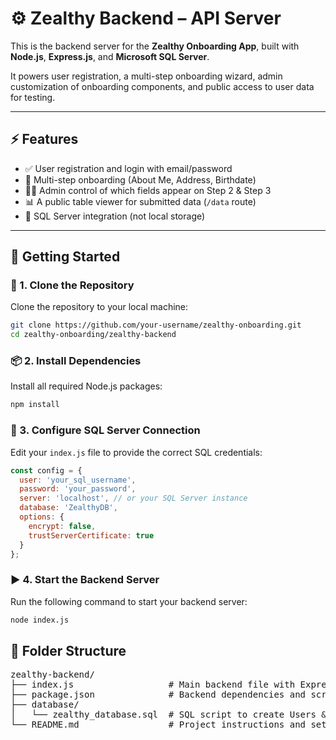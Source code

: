 # ⚙️ Zealthy Backend – API Server

This is the backend server for the **Zealthy Onboarding App**, built with **Node.js**, **Express.js**, and **Microsoft SQL Server**.

It powers user registration, a multi-step onboarding wizard, admin customization of onboarding components, and public access to user data for testing.

---

## ⚡ Features

- ✅ User registration and login with email/password
- 🔁 Multi-step onboarding (About Me, Address, Birthdate)
- 🧑‍💼 Admin control of which fields appear on Step 2 & Step 3
- 📊 A public table viewer for submitted data (`/data` route)
- 💾 SQL Server integration (not local storage)

---

## 🚀 Getting Started

### 📁 1. Clone the Repository

Clone the repository to your local machine:

```bash
git clone https://github.com/your-username/zealthy-onboarding.git
cd zealthy-onboarding/zealthy-backend
``` 

### 📦 2. Install Dependencies

Install all required Node.js packages:

```bash
npm install
```

### 🔧 3. Configure SQL Server Connection

Edit your `index.js` file to provide the correct SQL credentials:

```js
const config = {
  user: 'your_sql_username',
  password: 'your_password',
  server: 'localhost', // or your SQL Server instance
  database: 'ZealthyDB',
  options: {
    encrypt: false,
    trustServerCertificate: true
  }
};
```

### ▶️ 4. Start the Backend Server

Run the following command to start your backend server:

```bash
node index.js
```

## 📁 Folder Structure

<pre lang="markdown">
zealthy-backend/
├── index.js                  # Main backend file with Express routes and DB logic
├── package.json              # Backend dependencies and scripts
├── database/                 
│   └── zealthy_database.sql  # SQL script to create Users & AdminConfig tables
└── README.md                 # Project instructions and setup guide
</pre>
